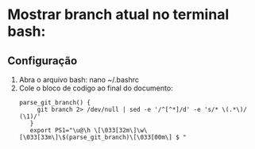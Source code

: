 # Mostrar branch atual no terminal bash:
## Configuração
1. Abra o arquivo bash: nano ~/.bashrc 
3. Cole o bloco de codigo ao final do documento:
   ```
   parse_git_branch() {
        git branch 2> /dev/null | sed -e '/^[^*]/d' -e 's/* \(.*\)/ (\1)/'
      }
      export PS1="\u@\h \[\033[32m\]\w\[\033[33m\]\$(parse_git_branch)\[\033[00m\] $ "

